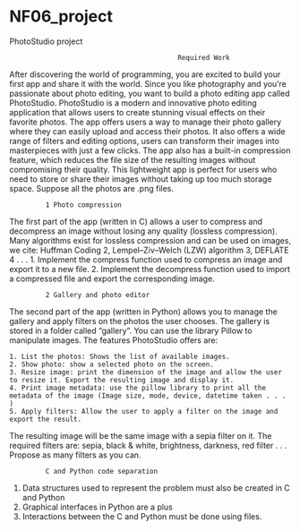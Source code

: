 # NF06_project
PhotoStudio project

                                              Required Work
After discovering the world of programming, you are excited to build your first app and share it with the world. 
Since you like photography and you’re passionate about photo editing, you want to build a photo editing app called PhotoStudio. 
PhotoStudio is a modern and innovative photo editing application that allows users to create stunning visual effects on their favorite photos. 
The app offers users a way to manage their photo gallery where they can easily upload and access their photos. 
It also offers a wide range of filters and editing options, users can transform their images into masterpieces with just a few clicks.
The app also has a built-in compression feature, which reduces the file size of the resulting images without compromising their quality.
This lightweight app is perfect for users who need to store or share their images without taking up too much storage space. Suppose all the photos are .png files.

             1 Photo compression
The first part of the app (written in C) allows a user to compress and decompress an image without losing any quality (lossless compression). Many algorithms exist for lossless
compression and can be used on images, we cite: Huffman Coding 2, Lempel–Ziv–Welch (LZW) algorithm 3, DEFLATE 4 . . .
    1. Implement the compress function used to compress an image and export it to a new file.
    2. Implement the decompress function used to import a compressed file and export the corresponding image.
    
             2 Gallery and photo editor
The second part of the app (written in Python) allows you to manage the gallery and apply filters on the photos the user chooses. The gallery is stored in a folder called “gallery”.
You can use the library Pillow to manipulate images. The features PhotoStudio offers are:

    1. List the photos: Shows the list of available images.
    2. Show photo: show a selected photo on the screen.
    3. Resize image: print the dimension of the image and allow the user to resize it. Export the resulting image and display it.
    4. Print image metadata: use the pillow library to print all the metadata of the image (Image size, mode, device, datetime taken . . . )
    5. Apply filters: Allow the user to apply a filter on the image and export the result.
    
The resulting image will be the same image with a sepia filter on it. The required filters are: sepia, black & white, brightness, darkness, red filter . . . 
Propose as many filters as you can.

             C and Python code separation
  1. Data structures used to represent the problem must also be created in C and Python
  2. Graphical interfaces in Python are a plus
  3. Interactions between the C and Python must be done using files.

